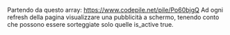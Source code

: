 Partendo da questo array: https://www.codepile.net/pile/Po60bjgQ
Ad ogni refresh della pagina visualizzare una pubblicità a schermo, tenendo conto che possono essere sorteggiate solo quelle is_active true.